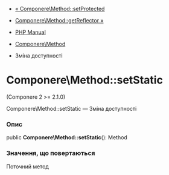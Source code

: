 - [« Componere\Method::setProtected](componere-method.setprotected.md)
- [Componere\Method::getReflector »](componere-method.getreflector.md)

- [PHP Manual](index.md)
- [Componere\Method](class.componere-method.md)
- Зміна доступності

# Componere\Method::setStatic

(Componere 2 \>= 2.1.0)

Componere\Method::setStatic — Зміна доступності

### Опис

public **Componere\Method::setStatic**(): Method

### Значення, що повертаються

Поточний метод
